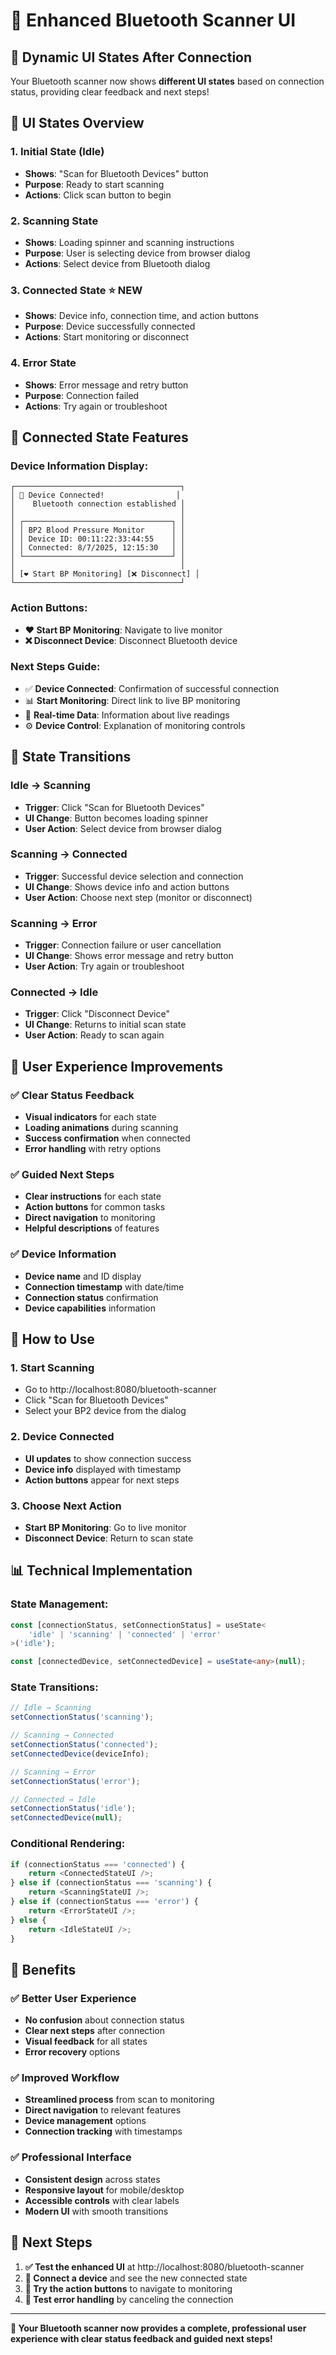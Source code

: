 # 🔄 Enhanced Bluetooth Scanner UI

## 🎯 **Dynamic UI States After Connection**

Your Bluetooth scanner now shows **different UI states** based on connection status, providing clear feedback and next steps!

## 📱 **UI States Overview**

### **1. Initial State (Idle)**
- **Shows**: "Scan for Bluetooth Devices" button
- **Purpose**: Ready to start scanning
- **Actions**: Click scan button to begin

### **2. Scanning State**
- **Shows**: Loading spinner and scanning instructions
- **Purpose**: User is selecting device from browser dialog
- **Actions**: Select device from Bluetooth dialog

### **3. Connected State** ⭐ **NEW**
- **Shows**: Device info, connection time, and action buttons
- **Purpose**: Device successfully connected
- **Actions**: Start monitoring or disconnect

### **4. Error State**
- **Shows**: Error message and retry button
- **Purpose**: Connection failed
- **Actions**: Try again or troubleshoot

## 🎉 **Connected State Features**

### **Device Information Display:**
```
┌─────────────────────────────────────┐
│ 📶 Device Connected!                │
│    Bluetooth connection established │
│                                     │
│ ┌─────────────────────────────────┐ │
│ │ BP2 Blood Pressure Monitor      │ │
│ │ Device ID: 00:11:22:33:44:55    │ │
│ │ Connected: 8/7/2025, 12:15:30   │ │
│ └─────────────────────────────────┘ │
│                                     │
│ [❤️ Start BP Monitoring] [❌ Disconnect] │
└─────────────────────────────────────┘
```

### **Action Buttons:**
- **❤️ Start BP Monitoring**: Navigate to live monitor
- **❌ Disconnect Device**: Disconnect Bluetooth device

### **Next Steps Guide:**
- ✅ **Device Connected**: Confirmation of successful connection
- 📊 **Start Monitoring**: Direct link to live BP monitoring
- 📱 **Real-time Data**: Information about live readings
- ⚙️ **Device Control**: Explanation of monitoring controls

## 🔄 **State Transitions**

### **Idle → Scanning**
- **Trigger**: Click "Scan for Bluetooth Devices"
- **UI Change**: Button becomes loading spinner
- **User Action**: Select device from browser dialog

### **Scanning → Connected**
- **Trigger**: Successful device selection and connection
- **UI Change**: Shows device info and action buttons
- **User Action**: Choose next step (monitor or disconnect)

### **Scanning → Error**
- **Trigger**: Connection failure or user cancellation
- **UI Change**: Shows error message and retry button
- **User Action**: Try again or troubleshoot

### **Connected → Idle**
- **Trigger**: Click "Disconnect Device"
- **UI Change**: Returns to initial scan state
- **User Action**: Ready to scan again

## 🎯 **User Experience Improvements**

### **✅ Clear Status Feedback**
- **Visual indicators** for each state
- **Loading animations** during scanning
- **Success confirmation** when connected
- **Error handling** with retry options

### **✅ Guided Next Steps**
- **Clear instructions** for each state
- **Action buttons** for common tasks
- **Direct navigation** to monitoring
- **Helpful descriptions** of features

### **✅ Device Information**
- **Device name** and ID display
- **Connection timestamp** with date/time
- **Connection status** confirmation
- **Device capabilities** information

## 🚀 **How to Use**

### **1. Start Scanning**
- Go to http://localhost:8080/bluetooth-scanner
- Click "Scan for Bluetooth Devices"
- Select your BP2 device from the dialog

### **2. Device Connected**
- **UI updates** to show connection success
- **Device info** displayed with timestamp
- **Action buttons** appear for next steps

### **3. Choose Next Action**
- **Start BP Monitoring**: Go to live monitor
- **Disconnect Device**: Return to scan state

## 📊 **Technical Implementation**

### **State Management:**
```typescript
const [connectionStatus, setConnectionStatus] = useState<
    'idle' | 'scanning' | 'connected' | 'error'
>('idle');

const [connectedDevice, setConnectedDevice] = useState<any>(null);
```

### **State Transitions:**
```typescript
// Idle → Scanning
setConnectionStatus('scanning');

// Scanning → Connected
setConnectionStatus('connected');
setConnectedDevice(deviceInfo);

// Scanning → Error
setConnectionStatus('error');

// Connected → Idle
setConnectionStatus('idle');
setConnectedDevice(null);
```

### **Conditional Rendering:**
```typescript
if (connectionStatus === 'connected') {
    return <ConnectedStateUI />;
} else if (connectionStatus === 'scanning') {
    return <ScanningStateUI />;
} else if (connectionStatus === 'error') {
    return <ErrorStateUI />;
} else {
    return <IdleStateUI />;
}
```

## 🎉 **Benefits**

### **✅ Better User Experience**
- **No confusion** about connection status
- **Clear next steps** after connection
- **Visual feedback** for all states
- **Error recovery** options

### **✅ Improved Workflow**
- **Streamlined process** from scan to monitoring
- **Direct navigation** to relevant features
- **Device management** options
- **Connection tracking** with timestamps

### **✅ Professional Interface**
- **Consistent design** across states
- **Responsive layout** for mobile/desktop
- **Accessible controls** with clear labels
- **Modern UI** with smooth transitions

## 🔧 **Next Steps**

1. **✅ Test the enhanced UI** at http://localhost:8080/bluetooth-scanner
2. **📱 Connect a device** and see the new connected state
3. **🎯 Try the action buttons** to navigate to monitoring
4. **🔄 Test error handling** by canceling the connection

---

**🎉 Your Bluetooth scanner now provides a complete, professional user experience with clear status feedback and guided next steps!** 